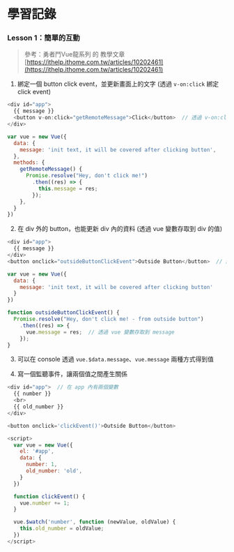 
# 學習記錄

### Lesson 1：簡單的互動

> 參考：勇者鬥Vue龍系列 的 教學文章 [https://ithelp.ithome.com.tw/articles/10202461](https://ithelp.ithome.com.tw/articles/10202461)

1. 綁定一個 button click event，並更新畫面上的文字 (透過 `v-on:click` 綁定 click event)

```js
<div id="app">
  {{ message }}
  <button v-on:click="getRemoteMessage">Click</button>  // 透過 v-on:click 綁定
</div>

var vue = new Vue({
  data: {
    message: 'init text, it will be covered after clicking button',
  },
  methods: {
    getRemoteMessage() {
      Promise.resolve("Hey, don't click me!")
        .then((res) => {
          this.message = res;
        });
    },
  }
})
```

2. 在 div 外的 button，也能更新 div 內的資料 (透過 vue 變數存取到 div 的值)

```js
<div id="app">
  {{ message }}
</div>
<button onclick="outsideButtonClickEvent">Outside Button</button>  // 透過 onclick 綁定

var vue = new Vue({
  data: {
    message: 'init text, it will be covered after clicking button'
  }
})

function outsideButtonClickEvent() {
  Promise.resolve("Hey, don't click me! - from outside button")
    .then((res) => {
      vue.message = res;  // 透過 vue 變數存取到 message
    });
}
```

3. 可以在 console 透過 `vue.$data.message`、`vue.message` 兩種方式得到值

4. 寫一個監聽事件，讓兩個值之間產生關係

```js
<div id="app">  // 在 app 內有兩個變數
  {{ number }}
  <br>
  {{ old_number }}
</div>

<button onclick='clickEvent()'>Outside Button</button>

<script>
  var vue = new Vue({
    el: '#app',
    data: {
      number: 1,
      old_number: 'old',
    }
  })

  function clickEvent() {
    vue.number += 1;
  }

  vue.$watch('number', function (newValue, oldValue) {
    this.old_number = oldValue;
  })
</script>
```
